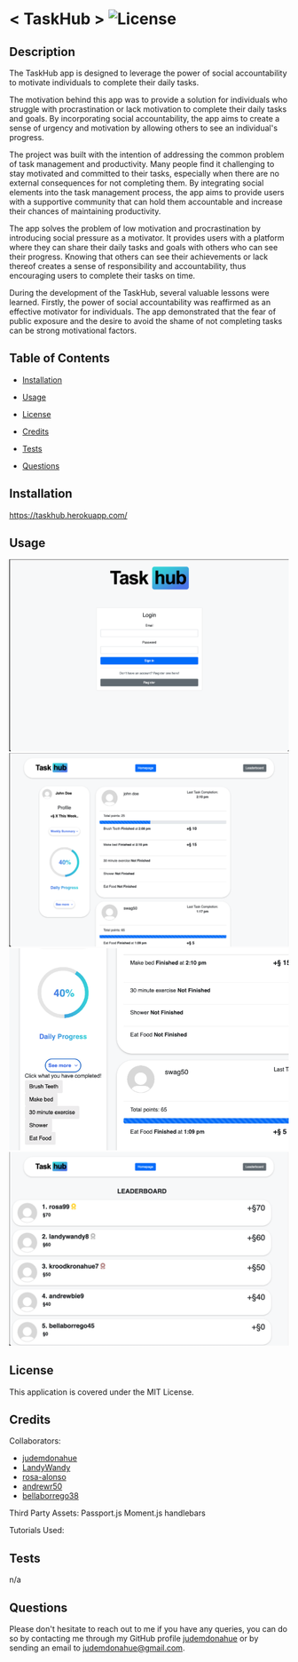 # < TaskHub > ![License](https://img.shields.io/static/v1?label=license&message=MIT&color=ff69b4) 


## Description
The TaskHub app is designed to leverage the power of social accountability to motivate individuals to complete their daily tasks.

The motivation behind this app was to provide a solution for individuals who struggle with procrastination or lack motivation to complete their daily tasks and goals. By incorporating social accountability, the app aims to create a sense of urgency and motivation by allowing others to see an individual's progress.

The project was built with the intention of addressing the common problem of task management and productivity. Many people find it challenging to stay motivated and committed to their tasks, especially when there are no external consequences for not completing them. By integrating social elements into the task management process, the app aims to provide users with a supportive community that can hold them accountable and increase their chances of maintaining productivity.

The app solves the problem of low motivation and procrastination by introducing social pressure as a motivator. It provides users with a platform where they can share their daily tasks and goals with others who can see their progress. Knowing that others can see their achievements or lack thereof creates a sense of responsibility and accountability, thus encouraging users to complete their tasks on time.

During the development of the TaskHub, several valuable lessons were learned. Firstly, the power of social accountability was reaffirmed as an effective motivator for individuals. The app demonstrated that the fear of public exposure and the desire to avoid the shame of not completing tasks can be strong motivational factors.

## Table of Contents

- [Installation](#Installation)

- [Usage](#Usage)

- [License](#License)

- [Credits](#Credits)

- [Tests](#Tests)

- [Questions](#Questions)

## Installation
https://taskhub.herokuapp.com/

## Usage
![Login-Page](/public/assets/images/READMEimgs/TaskHubLogin.png)
![Homepage](/public/assets/images/READMEimgs/TaskHubHomepage1.png)
![Homepage-Action](/public/assets/images/READMEimgs/TaskHubHomepage2.png)
![Leaderboard](/public/assets/images/READMEimgs/TaskHubLeaderBoard.png)

## License
This application is covered under the MIT License.

## Credits
Collaborators:
- [judemdonahue](https://github.com/judemdonahue)
- [LandyWandy](https://github.com/LandyWandy)
- [rosa-alonso](https://github.com/rosa-alonso)
- [andrewr50](https://github.com/andrewr50)
- [bellaborrego38](https://github.com/bellaborrego38)

Third Party Assets:
Passport.js
Moment.js
handlebars

Tutorials Used:

## Tests
n/a

## Questions
Please don't hesitate to reach out to me if you have any queries, you can do so by contacting me through my GitHub profile [judemdonahue](https://github.com/judemdonahue) or by sending an email to judemdonahue@gmail.com.


